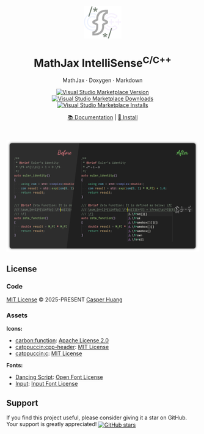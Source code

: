 <br>

<p align="center">
<img src="https://github.com/howcasperwhat/mathjax-intellisense/blob/main/extensions/mathjax-intellisense-ccpp/assets/logo.png?raw=true" style="width:100px;" />
</p>

<h1 align="center">MathJax IntelliSense<sup>C/C++</sup></h1>

<p align="center">
MathJax · Doxygen · Markdown
</p>

<p align="center">
<a href="https://marketplace.visualstudio.com/items?itemName=howcasperwhat.mathjax-intellisense-ccpp" target="__blank"><img src="https://img.shields.io/visual-studio-marketplace/v/howcasperwhat.mathjax-intellisense-ccpp.svg?color=blue&amp;label=VS%20Code%20Marketplace&logo=visual-studio-code" alt="Visual Studio Marketplace Version" /></a>
<a href="https://marketplace.visualstudio.com/items?itemName=howcasperwhat.mathjax-intellisense-ccpp" target="__blank"><img src="https://img.shields.io/visual-studio-marketplace/d/howcasperwhat.mathjax-intellisense-ccpp.svg?color=BD976A" alt="Visual Studio Marketplace Downloads" /></a>
<a href="https://marketplace.visualstudio.com/items?itemName=howcasperwhat.mathjax-intellisense-ccpp" target="__blank"><img src="https://img.shields.io/visual-studio-marketplace/i/howcasperwhat.mathjax-intellisense-ccpp.svg?color=63ba83" alt="Visual Studio Marketplace Installs" /></a>
<br>
<p align="center">
<a href="https://howcasperwhat.github.io/mathjax-intellisense/extensions/mathjax-intellisense-ccpp">📚 Documentation</a>
|
<a href="https://marketplace.visualstudio.com/items?itemName=howcasperwhat.mathjax-intellisense-ccpp">🛒 Install</a>
</p>
<br>

<p align="center">
<img src="https://github.com/howcasperwhat/mathjax-intellisense/blob/main/extensions/mathjax-intellisense-ccpp/assets/feature.png?raw=true" alt="feature" />
</p>

## License

### Code

[MIT License](./LICENSE) &copy; 2025-PRESENT [Casper Huang](https://github.com/howcasperwhat)

### Assets

**Icons:**

- [carbon:function](https://github.com/carbon-design-system/carbon/): [Apache License 2.0](https://github.com/carbon-design-system/carbon/blob/main/LICENSE)
- [catppuccin:cpp-header](https://github.com/catppuccin/vscode-icons/): [MIT License](https://github.com/catppuccin/vscode-icons/blob/main/LICENSE)
- [catppuccin:c](https://github.com/catppuccin/vscode-icons/): [MIT License](https://github.com/catppuccin/vscode-icons/blob/main/LICENSE)

**Fonts:**

- [Dancing Script](https://fonts.google.com/specimen/Dancing+Script): [Open Font License](https://openfontlicense.org/open-font-license-official-text/)
- [Input](https://input.djr.com/): [Input Font License](https://input.djr.com/license/)

## Support

If you find this project useful, please consider giving it a star on GitHub. Your support is greatly appreciated! <a href="https://github.com/howcasperwhat/mathjax-intellisense" target="__blank"><img alt="GitHub stars" src="https://img.shields.io/badge/Github-🌟-blue?logo=github" align="center"></a>
